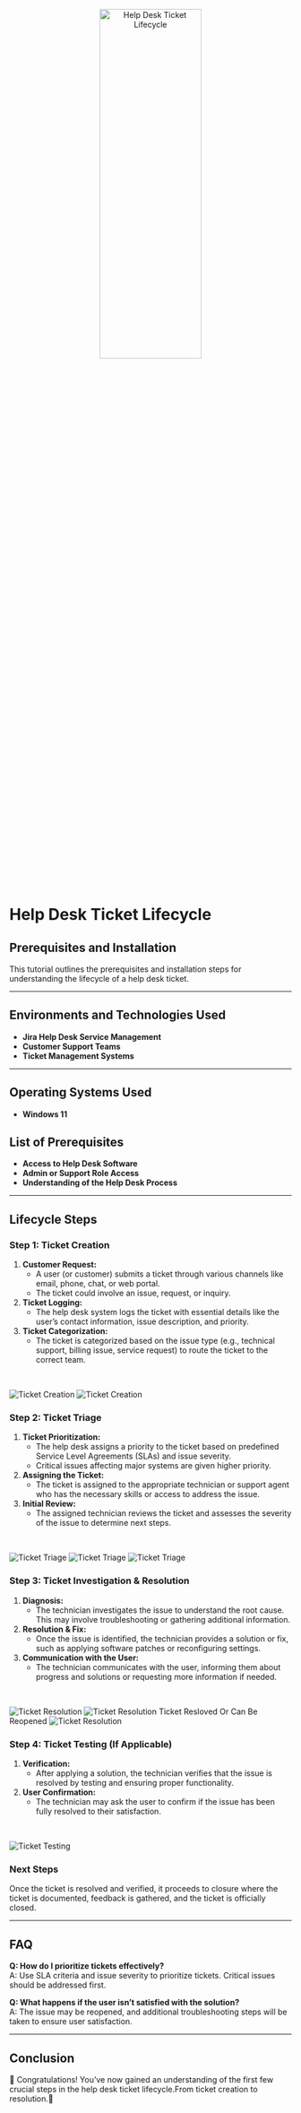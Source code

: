 <p align="center">
<img src="https://i.imgur.com/ygYqvUA.jpeg/800x300" height="40%" width="60%" alt="Help Desk Ticket Lifecycle"/>
</p>

# Help Desk Ticket Lifecycle

## Prerequisites and Installation

This tutorial outlines the prerequisites and installation steps for understanding the lifecycle of a help desk ticket.

---

## Environments and Technologies Used
- **Jira Help Desk Service Management**
- **Customer Support Teams**
- **Ticket Management Systems**

---

## Operating Systems Used
- **Windows 11**

## List of Prerequisites
- **Access to Help Desk Software**
- **Admin or Support Role Access**
- **Understanding of the Help Desk Process**

---

## Lifecycle Steps

### Step 1: Ticket Creation
1. **Customer Request:**  
   - A user (or customer) submits a ticket through various channels like email, phone, chat, or web portal.
   - The ticket could involve an issue, request, or inquiry.
2. **Ticket Logging:**  
   - The help desk system logs the ticket with essential details like the user’s contact information, issue description, and priority.
3. **Ticket Categorization:**  
   - The ticket is categorized based on the issue type (e.g., technical support, billing issue, service request) to route the ticket to the correct team.

&nbsp;

![Ticket Creation](https://i.imgur.com/UL6Sx75.png/600x300)
![Ticket Creation](https://i.imgur.com/pftbBIO.png/600x300)


### Step 2: Ticket Triage
1. **Ticket Prioritization:**  
   - The help desk assigns a priority to the ticket based on predefined Service Level Agreements (SLAs) and issue severity.
   - Critical issues affecting major systems are given higher priority.
2. **Assigning the Ticket:**  
   - The ticket is assigned to the appropriate technician or support agent who has the necessary skills or access to address the issue.
3. **Initial Review:**  
   - The assigned technician reviews the ticket and assesses the severity of the issue to determine next steps.

&nbsp;

![Ticket Triage](https://i.imgur.com/gmOCszW.png/600x300)
![Ticket Triage](https://i.imgur.com/rqwlVsb.png/600x300)
![Ticket Triage](https://i.imgur.com/aEb0BlA.png/600x300)

### Step 3: Ticket Investigation & Resolution
1. **Diagnosis:**  
   - The technician investigates the issue to understand the root cause. This may involve troubleshooting or gathering additional information.
2. **Resolution & Fix:**  
   - Once the issue is identified, the technician provides a solution or fix, such as applying software patches or reconfiguring settings.
3. **Communication with the User:**  
   - The technician communicates with the user, informing them about progress and solutions or requesting more information if needed.

&nbsp;

![Ticket Resolution](https://i.imgur.com/UZ33acR.png/600x300)
![Ticket Resolution](https://i.imgur.com/JZyDVci.png/600x300)
Ticket Resloved Or Can Be Reopened
![Ticket Resolution](https://i.imgur.com/AXB3sXs.png/600x300)



### Step 4: Ticket Testing (If Applicable)
1. **Verification:**  
   - After applying a solution, the technician verifies that the issue is resolved by testing and ensuring proper functionality.
2. **User Confirmation:**  
   - The technician may ask the user to confirm if the issue has been fully resolved to their satisfaction.

&nbsp;

![Ticket Testing](https://i.imgur.com/hdUNHw8.png/600x300)



### Next Steps
Once the ticket is resolved and verified, it proceeds to closure where the ticket is documented, feedback is gathered, and the ticket is officially closed.

---

## FAQ
**Q: How do I prioritize tickets effectively?**  
A: Use SLA criteria and issue severity to prioritize tickets. Critical issues should be addressed first.

**Q: What happens if the user isn’t satisfied with the solution?**  
A: The issue may be reopened, and additional troubleshooting steps will be taken to ensure user satisfaction.

---

## Conclusion
🎉 Congratulations! You’ve now gained an understanding of the first few crucial steps in the help desk ticket lifecycle.From ticket creation to resolution.🎉


